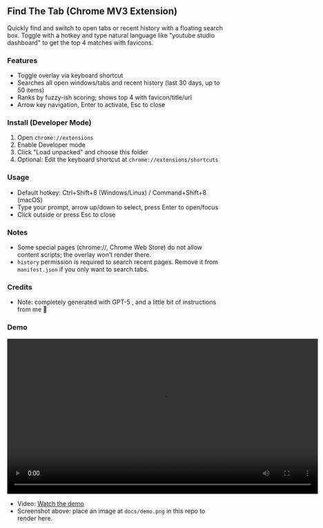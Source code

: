 ## Find The Tab (Chrome MV3 Extension)

Quickly find and switch to open tabs or recent history with a floating search box. Toggle with a hotkey and type natural language like "youtube studio dashboard" to get the top 4 matches with favicons.

### Features
- Toggle overlay via keyboard shortcut
- Searches all open windows/tabs and recent history (last 30 days, up to 50 items)
- Ranks by fuzzy-ish scoring; shows top 4 with favicon/title/url
- Arrow key navigation, Enter to activate, Esc to close

### Install (Developer Mode)
1. Open `chrome://extensions`
2. Enable Developer mode
3. Click "Load unpacked" and choose this folder
4. Optional: Edit the keyboard shortcut at `chrome://extensions/shortcuts`

### Usage
- Default hotkey: Ctrl+Shift+8 (Windows/Linux) / Command+Shift+8 (macOS)
- Type your prompt, arrow up/down to select, press Enter to open/focus
- Click outside or press Esc to close

### Notes
- Some special pages (chrome://, Chrome Web Store) do not allow content scripts; the overlay won’t render there.
- `history` permission is required to search recent pages. Remove it from `manifest.json` if you only want to search tabs.


### Credits
- Note: completely generated with GPT-5 , and a little bit of instructions from me 🙂

### Demo
<video src="./Demo.mp4" controls width="720" preload="metadata"></video>

- Video: [Watch the demo](./Demo.mp4)  
- Screenshot above: place an image at `docs/demo.png` in this repo to render here.

